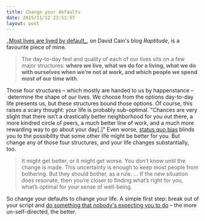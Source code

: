 ```yaml
---
title: Change your defaults
date: 2015/11/12 23:51:57
layout: post
---
```


_[Most lives are lived by default_](http://www.raptitude.com/2012/07/most-lives-are-lived-by-default/), on David Cain's blog _Raptitude_, is a favourite piece of mine.

> The day-to-day feel and quality of each of our lives sits on a few major structures: **where we live, what we do for a living, what we do with ourselves when we’re not at work, and which people we spend most of our time with**.

Those four structures – which mostly are handed to us by happenstance – determine the shape of our lives. We choose from the options day-to-day life presents us, but these structures bound those options. Of course, this raises a scary thought: your life is probably sub-optimal. "Chances are very slight that there isn’t a drastically better neighborhood for you out there, a more kindred circle of peers, a much better line of work, and a much more rewarding way to go about your day[.]" Even worse, [status quo bias](https://en.wikipedia.org/wiki/Status_quo_bias) blinds you to the possibility that some other life might be better for you. But change any of those four structures, and your life changes substantially, too.

> It might get better, or it might get worse. You don’t know until the change is made. This uncertainty is enough to keep most people from bothering. But they should bother, as a rule. … If the new situation does resonate, then you’re closer to finding what’s right for you, what’s optimal for your sense of well-being.

So change your defaults to change your life. A simple first step: break out of your script and [do something that nobody's expecting you to do](http://malcolmocean.com/2015/11/just-do-a-thing-nobodys-expecting/) – the more un-self-directed, the better.
